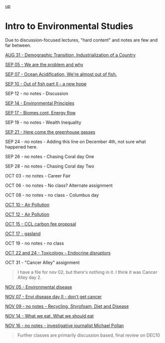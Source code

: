 [up](../../index.md)

# Intro to Environmental Studies

Due to discussion-focused lectures, "hard content" and notes are few and far
between.

[AUG 31 - Demographic Transition, Industrialization of a Country](./notes/AUG31.md)

[SEP 05 - We are the problem and why](./notes/SEP05.md)

[SEP 07 - Ocean Acidification, We're almost out of fish.](./notes/SEP07.md)

[SEP 10 - Out of fish part II - a new hope](./notes/SEP10.md)

SEP 12 - no notes - Discussion

[SEP 14 - Environmental Principles](./notes/SEP14.md)

[SEP 17 - Biomes cont, Energy flow](./notes/SEP17.md)

SEP 19 - no notes - Wealth Inequality

[SEP 21 - Here come the greenhouse gasses](./notes/SEP21.md)

SEP 24 - no notes - Adding this line on December 4th, not sure what happened here.

SEP 26 - no notes - Chasing Coral day One

SEP 28 - no notes - Chasing Coral day Two

OCT 03 - no notes - Career Fair

OCT 06 - no notes - No class? Alternate assignment

OCT 08 - no notes - no class - Columbus day

[OCT 10 - Air Pollution](./notes/OCT10.md)

[OCT 12 - Air Pollution](./notes/OCT12.md)

[OCT 15 - CCL carbon fee proposal](./notes/OCT15.md)

[OCT 17 - gasland](./notes/OCT17.md)

OCT 19 - no notes - no class

[OCT 22 and 24 - Toxicology - Endocrine disruptors](./notes/OCT24.md)

OCT 31 - "Cancer Alley" assignment

> I have a file for nov 02, but there's nothing in it. I think it was Cancer Alley day 2.

[NOV 05 - Environmental disease](./notes/NOV05.md)

[NOV 07 - Envi disease day II - don't get cancer](./notes/NOV07.md)

[NOV 09 - no notes - Recycling, Styrofoam, Diet and Disease](./notes/NOV09.md)

[NOV 14 - What we eat, What we should eat](./notes/NOV14.md)

[NOV 16 - no notes - investigative journalist Michael Pollan](./notes/NOV16.md)

> Further classes are primarily discussion based, final review on DEC10

